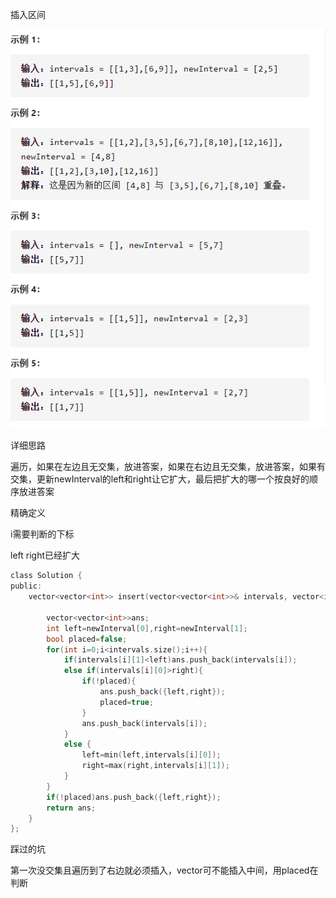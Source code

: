 插入区间

![img](image/1627478817675.png)

详细思路

遍历，如果在左边且无交集，放进答案，如果在右边且无交集，放进答案，如果有交集，更新newInterval的left和right让它扩大，最后把扩大的哪一个按良好的顺序放进答案

精确定义

i需要判断的下标

left right已经扩大

```c
class Solution {
public:
    vector<vector<int>> insert(vector<vector<int>>& intervals, vector<int>& newInterval) {

        vector<vector<int>>ans;
        int left=newInterval[0],right=newInterval[1];
        bool placed=false;
        for(int i=0;i<intervals.size();i++){
            if(intervals[i][1]<left)ans.push_back(intervals[i]);
            else if(intervals[i][0]>right){
                if(!placed){
                    ans.push_back({left,right});
                    placed=true;
                }
                ans.push_back(intervals[i]);
            }
            else {
                left=min(left,intervals[i][0]);
                right=max(right,intervals[i][1]);
            }
        }
        if(!placed)ans.push_back({left,right});
        return ans;
    }
};

```



踩过的坑

第一次没交集且遍历到了右边就必须插入，vector可不能插入中间，用placed在判断